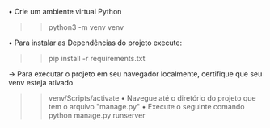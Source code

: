 • Crie um ambiente virtual Python
>> python3 -m venv venv

• Para instalar as Dependências do projeto execute:
>> pip install -r requirements.txt

→ Para executar o projeto em seu navegador localmente, certifique que seu venv esteja ativado
>> venv/Scripts/activate
• Navegue até o diretório do projeto que tem o arquivo "manage.py"
• Execute o seguinte comando
>>  python manage.py runserver
